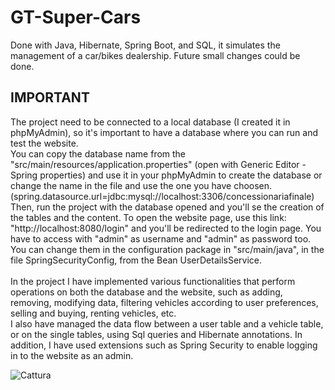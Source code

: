 # GT-Super-Cars
Done with Java, Hibernate, Spring Boot, and  SQL, it simulates the management of a car/bikes dealership. Future small changes could be done.

 <h2> IMPORTANT </h2>
 The project need to be connected to a local database (I created it in phpMyAdmin), so it's important to have a database where 
 you can run and test the website. <br>You can copy the database name from the "src/main/resources/application.properties" (open with Generic Editor -  Spring properties) and use it in your phpMyAdmin to create the database or change the name in the file and use the one you have choosen. 
 <br>(spring.datasource.url=jdbc:mysql://localhost:3306/concessionariafinale)<br>
 Then, run the project with the database opened and you'll se the creation of the tables and the content. To open the website page, use this link:
 "http://localhost:8080/login" and you'll be redirected to the login page. You have to access with "admin" as username and "admin" as password too.<br>
 You can change them in the configuration package in "src/main/java", in the file SpringSecurityConfig, from the Bean UserDetailsService.
<br><br>
 In the project I have implemented various functionalities that perform operations on both the database and the website, such as adding, removing,  modifying data, filtering vehicles according to user preferences, selling and buying, renting vehicles, etc. 
<br>
 I also have managed the data flow between a user table and a vehicle table, or on the single tables, using Sql queries
 and Hibernate annotations. In addition, I have used extensions such as Spring Security to enable logging in to the website as an admin.

![Cattura](https://github.com/SuperBona/GT-Super-Cars/assets/122936032/e8c06015-92d0-4eae-b6a7-8e5a098e32ff)
